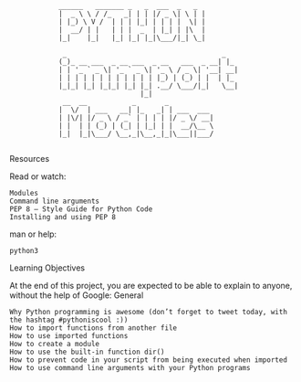 ```
            ______   _______ _   _  ___  _   _ 
            |  _ \ \ / /_   _| | | |/ _ \| \ | |
            | |_) \ V /  | | | |_| | | | |  \| |
            |  __/ | |   | | |  _  | |_| | |\  |
            |_|    |_|   |_| |_| |_|\___/|_| \_|
                                                
             _                                      _   
            (_)_ __ ___  _ __ ___  _ __   ___  _ __| |_ 
            | | '_ ` _ \| '_ ` _ \| '_ \ / _ \| '__| __|
            | | | | | | | | | | | | |_) | (_) | |  | |_ 
            |_|_| |_| |_|_| |_| |_| .__/ \___/|_|   \__|
                                |_|                   
             __  __           _       _           
            |  \/  | ___   __| |_   _| | ___  ___ 
            | |\/| |/ _ \ / _` | | | | |/ _ \/ __|
            | |  | | (_) | (_| | |_| | |  __/\__ \
            |_|  |_|\___/ \__,_|\__,_|_|\___||___/
                                      
```
Resources

Read or watch:

    Modules
    Command line arguments
    PEP 8 – Style Guide for Python Code
    Installing and using PEP 8

man or help:

    python3

Learning Objectives

At the end of this project, you are expected to be able to explain to anyone, without the help of Google:
General

    Why Python programming is awesome (don’t forget to tweet today, with the hashtag #pythoniscool :))
    How to import functions from another file
    How to use imported functions
    How to create a module
    How to use the built-in function dir()
    How to prevent code in your script from being executed when imported
    How to use command line arguments with your Python programs

